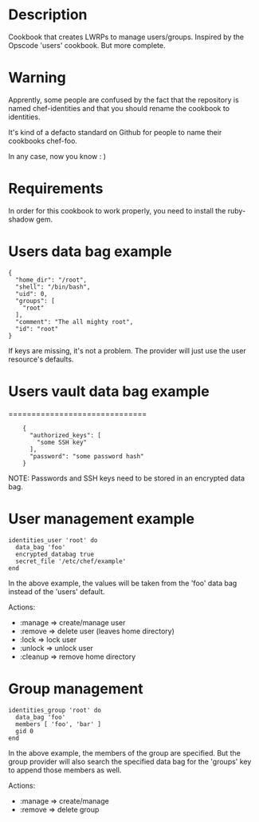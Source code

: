 Description
===========

Cookbook that creates LWRPs to manage users/groups. Inspired by the Opscode 'users' cookbook. But more complete.

Warning
=======

Apprently, some people are confused by the fact that the repository is named chef-identities and that you should rename the cookbook
to identities.

It's kind of a defacto standard on Github for people to name their cookbooks chef-foo.

In any case, now you know : )

Requirements
============

In order for this cookbook to work properly, you need to install the ruby-shadow gem.

Users data bag example
======================

	{
	  "home_dir": "/root",
	  "shell": "/bin/bash",
	  "uid": 0,
	  "groups": [
	    "root"
	  ],
	  "comment": "The all mighty root",
	  "id": "root"
	}

If keys are missing, it's not a problem. The provider will just use the user resource's defaults.

# Users vault data bag example
==============================

        {
          "authorized_keys": [
            "some SSH key"
          ],
          "password": "some password hash"
        }

NOTE: Passwords and SSH keys need to be stored in an encrypted data bag. 

User management example
=======================

	identities_user 'root' do
	  data_bag 'foo'
	  encrypted_databag true
	  secret_file '/etc/chef/example'
	end

In the above example, the values will be taken from the 'foo' data bag instead of the 'users' default.

Actions:

* :manage => create/manage user
* :remove => delete user (leaves home directory)
* :lock => lock user
* :unlock => unlock user
* :cleanup => remove home directory

Group management
================

	identities_group 'root' do
	  data_bag 'foo'
	  members [ 'foo', 'bar' ]
	  gid 0
	end

In the above example, the members of the group are specified. But the group provider will also search the specified data bag for the 'groups' key to append those members as well.

Actions:

* :manage => create/manage
* :remove => delete group
